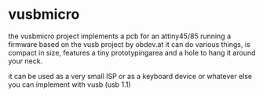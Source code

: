vusbmicro
=========

the vusbmicro project implements a pcb for an attiny45/85 running a firmware based  on the vusb project by obdev.at
it can do various things, is compact in size, features a tiny prototypingarea  and a hole to hang it around your neck.

it can be used as a very small ISP or as a keyboard device or whatever else you can implement with vusb (usb 1.1)

